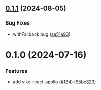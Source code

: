 ## [0.1.1](https://github.com/vikejs/vike-react/compare/vike-react-apollo@0.1.0...vike-react-apollo@0.1.1) (2024-08-05)


### Bug Fixes

* withFallback bug ([aa51a93](https://github.com/vikejs/vike-react/commit/aa51a93d40cbd5fc04225a56d2be546b794c1fb2))



# 0.1.0 (2024-07-16)


### Features

* add vike-react-apollo ([#134](https://github.com/vikejs/vike-react/issues/134)) ([95bc323](https://github.com/vikejs/vike-react/commit/95bc323c696091bae908c72e38a010f27eff22e0))




